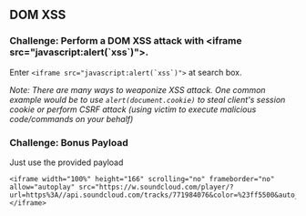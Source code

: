 ## DOM XSS
### Challenge: Perform a DOM XSS attack with \<iframe src=\"javascript:alert\(\`xss\`\)\"\>.

Enter ``<iframe src="javascript:alert(`xss`)">`` at search box.

_Note: There are many ways to weaponize XSS attack. One common example would be to use `alert(document.cookie)` to steal client's session cookie or perform CSRF attack (using victim to execute malicious code/commands on your behalf)_ 

### Challenge: Bonus Payload
Just use the provided payload 
```
<iframe width="100%" height="166" scrolling="no" frameborder="no" allow="autoplay" src="https://w.soundcloud.com/player/?url=https%3A//api.soundcloud.com/tracks/771984076&color=%23ff5500&auto_play=true&hide_related=false&show_comments=true&show_user=true&show_reposts=false&show_teaser=true"></iframe>
```